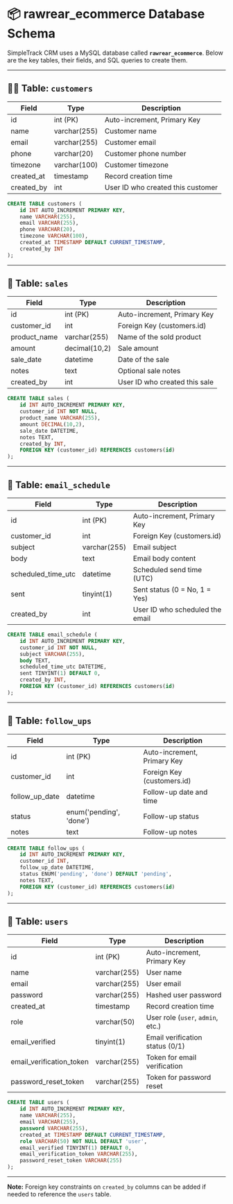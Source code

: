 
# 📦 rawrear_ecommerce Database Schema

SimpleTrack CRM uses a MySQL database called **`rawrear_ecommerce`**. Below are the key tables, their fields, and SQL queries to create them.

---

## 🧑‍💼 Table: `customers`

| Field        | Type         | Description             |
|--------------|--------------|-------------------------|
| id           | int (PK)     | Auto-increment, Primary Key |
| name         | varchar(255) | Customer name           |
| email        | varchar(255) | Customer email          |
| phone        | varchar(20)  | Customer phone number   |
| timezone     | varchar(100) | Customer timezone       |
| created_at   | timestamp    | Record creation time    |
| created_by   | int          | User ID who created this customer |

```sql
CREATE TABLE customers (
    id INT AUTO_INCREMENT PRIMARY KEY,
    name VARCHAR(255),
    email VARCHAR(255),
    phone VARCHAR(20),
    timezone VARCHAR(100),
    created_at TIMESTAMP DEFAULT CURRENT_TIMESTAMP,
    created_by INT
);
```

---

## 🛒 Table: `sales`

| Field        | Type         | Description                 |
|--------------|--------------|-----------------------------|
| id           | int (PK)     | Auto-increment, Primary Key |
| customer_id  | int          | Foreign Key (customers.id)  |
| product_name | varchar(255) | Name of the sold product    |
| amount       | decimal(10,2)| Sale amount                 |
| sale_date    | datetime     | Date of the sale            |
| notes        | text         | Optional sale notes         |
| created_by   | int          | User ID who created this sale |

```sql
CREATE TABLE sales (
    id INT AUTO_INCREMENT PRIMARY KEY,
    customer_id INT NOT NULL,
    product_name VARCHAR(255),
    amount DECIMAL(10,2),
    sale_date DATETIME,
    notes TEXT,
    created_by INT,
    FOREIGN KEY (customer_id) REFERENCES customers(id)
);
```

---

## 📧 Table: `email_schedule`

| Field               | Type          | Description                       |
|---------------------|---------------|-----------------------------------|
| id                  | int (PK)      | Auto-increment, Primary Key       |
| customer_id         | int           | Foreign Key (customers.id)        |
| subject             | varchar(255)  | Email subject                     |
| body                | text          | Email body content                |
| scheduled_time_utc  | datetime      | Scheduled send time (UTC)         |
| sent                | tinyint(1)    | Sent status (0 = No, 1 = Yes)     |
| created_by          | int           | User ID who scheduled the email   |

```sql
CREATE TABLE email_schedule (
    id INT AUTO_INCREMENT PRIMARY KEY,
    customer_id INT NOT NULL,
    subject VARCHAR(255),
    body TEXT,
    scheduled_time_utc DATETIME,
    sent TINYINT(1) DEFAULT 0,
    created_by INT,
    FOREIGN KEY (customer_id) REFERENCES customers(id)
);
```

---

## 🔔 Table: `follow_ups`

| Field          | Type                           | Description                    |
|----------------|--------------------------------|--------------------------------|
| id             | int (PK)                       | Auto-increment, Primary Key    |
| customer_id    | int                            | Foreign Key (customers.id)     |
| follow_up_date | datetime                       | Follow-up date and time        |
| status         | enum('pending', 'done')        | Follow-up status               |
| notes          | text                           | Follow-up notes                |

```sql
CREATE TABLE follow_ups (
    id INT AUTO_INCREMENT PRIMARY KEY,
    customer_id INT,
    follow_up_date DATETIME,
    status ENUM('pending', 'done') DEFAULT 'pending',
    notes TEXT,
    FOREIGN KEY (customer_id) REFERENCES customers(id)
);
```

---

## 👤 Table: `users`

| Field                     | Type          | Description                           |
|---------------------------|---------------|---------------------------------------|
| id                        | int (PK)      | Auto-increment, Primary Key           |
| name                      | varchar(255)  | User name                             |
| email                     | varchar(255)  | User email                            |
| password                  | varchar(255)  | Hashed user password                  |
| created_at                | timestamp     | Record creation time                  |
| role                      | varchar(50)   | User role (`user`, `admin`, etc.)     |
| email_verified            | tinyint(1)    | Email verification status (0/1)       |
| email_verification_token  | varchar(255)  | Token for email verification          |
| password_reset_token      | varchar(255)  | Token for password reset              |

```sql
CREATE TABLE users (
    id INT AUTO_INCREMENT PRIMARY KEY,
    name VARCHAR(255),
    email VARCHAR(255),
    password VARCHAR(255),
    created_at TIMESTAMP DEFAULT CURRENT_TIMESTAMP,
    role VARCHAR(50) NOT NULL DEFAULT 'user',
    email_verified TINYINT(1) DEFAULT 0,
    email_verification_token VARCHAR(255),
    password_reset_token VARCHAR(255)
);
```

---

**Note:** Foreign key constraints on `created_by` columns can be added if needed to reference the `users` table.
